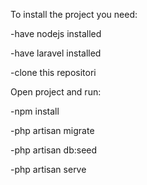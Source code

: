 To install the project you need:

-have nodejs installed  

-have laravel installed

-clone this repositori


Open project and run:

-npm install

-php artisan migrate

-php artisan db:seed

-php artisan serve
